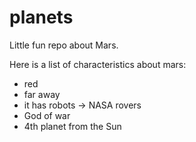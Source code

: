 # planets

Little fun repo about Mars.

Here is a list of characteristics about mars:

* red
* far away
* it has robots -> NASA rovers
* God of war
* 4th planet from the Sun
